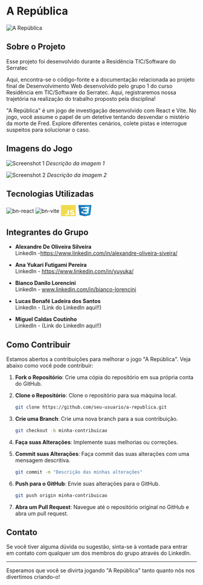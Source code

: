 # A República

![A República](./assets/banner.jpg)

## Sobre o Projeto

Esse projeto foi desenvolvido durante a Residência TIC/Software do Serratec

Aqui, encontra-se o código-fonte e a documentação relacionada ao projeto final de Desenvolvimento Web desenvolvido pelo grupo 1 do curso Residência em TIC/Software do Serratec. Aqui, registraremos nossa trajetória na realização do trabalho proposto pela disciplina!

"A República" é um jogo de investigação desenvolvido com React e Vite. No jogo, você assume o papel de um detetive tentando desvendar o mistério da morte de Fred. Explore diferentes cenários, colete pistas e interrogue suspeitos para solucionar o caso.

## Imagens do Jogo

![Screenshot 1](./assets/screenshot1.jpg)
*Descrição da imagem 1*

![Screenshot 2](./assets/screenshot2.jpg)
*Descrição da imagem 2*

## Tecnologias Utilizadas
  
  <img align="center" alt="bn-react" height="30" width="40"  src="https://cdn.jsdelivr.net/gh/devicons/devicon@latest/icons/react/react-original.svg" />
  <img align="center" alt="bn-vite" height="30" width="40" src="https://cdn.jsdelivr.net/gh/devicons/devicon@latest/icons/vitejs/vitejs-original.svg" />
  <img align="center" alt="bn-Js" height="30" width="40" src="https://raw.githubusercontent.com/devicons/devicon/master/icons/javascript/javascript-plain.svg"> 
  <img align="center" alt="bn-CSS" height="30" width="40" src="https://raw.githubusercontent.com/devicons/devicon/master/icons/css3/css3-original.svg">

## Integrantes do Grupo

- **Alexandre De Oliveira Silveira**  
  LinkedIn -https://www.linkedin.com/in/alexandre-oliveira-siveira/
  
- **Ana Yukari Futigami Pereira**  
  LinkedIn - https://www.linkedin.com/in/yuyuka/

- **Bianco Danilo Lorencini**  
  LinkedIn - www.linkedin.com/in/bianco-lorencini

- **Lucas Bonafé Ladeira dos Santos**  
  LinkedIn -  (Link do LinkedIn aqui!!)

- **Miguel Caldas Coutinho**  
  LinkedIn -  (Link do LinkedIn aqui!!)

## Como Contribuir

Estamos abertos a contribuições para melhorar o jogo "A República". Veja abaixo como você pode contribuir:

1. **Fork o Repositório**: Crie uma cópia do repositório em sua própria conta do GitHub.

  
2. **Clone o Repositório**: Clone o repositório para sua máquina local.
    ```sh
    git clone https://github.com/seu-usuario/a-republica.git
    ```
3. **Crie uma Branch**: Crie uma nova branch para a sua contribuição.
    ```sh
    git checkout -b minha-contribuicao
    ```
5. **Faça suas Alterações**: Implemente suas melhorias ou correções.
6. **Commit suas Alterações**: Faça commit das suas alterações com uma mensagem descritiva.
    ```sh
    git commit -m "Descrição das minhas alterações"
    ```
7. **Push para o GitHub**: Envie suas alterações para o GitHub.
    ```sh
    git push origin minha-contribuicao
    ```
8. **Abra um Pull Request**: Navegue até o repositório original no GitHub e abra um pull request.

## Contato

Se você tiver alguma dúvida ou sugestão, sinta-se à vontade para entrar em contato com qualquer um dos membros do grupo através do LinkedIn.

---

Esperamos que você se divirta jogando "A República" tanto quanto nós nos divertimos criando-o!
